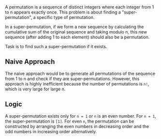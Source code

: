 A permutation is a sequence of distinct integers where each integer from 1 to n appears exactly once. This problem is about finding a "super-permutation", a specific type of permutation. 

In a super-permutation, if we form a new sequence by calculating the cumulative sum of the original sequence and taking modulo n, this new sequence (after adding 1 to each element) should also be a permutation.  

Task is to find such a super-permutation if it exists.

## Naive Approach
The naive approach would be to generate all permutations of the sequence from 1 to n and check if they are super-permutations. However, this approach is highly inefficient because the number of permutations is `n!`, which is very large for large n.

## Logic
A super-permutation exists only for `n = 1` or `n` is an even number. For `n = 1`, the super-permutation is `[1]`. For even `n`, the permutation can be constructed by arranging the even numbers in decreasing order and the odd numbers in increasing order alternatively.
